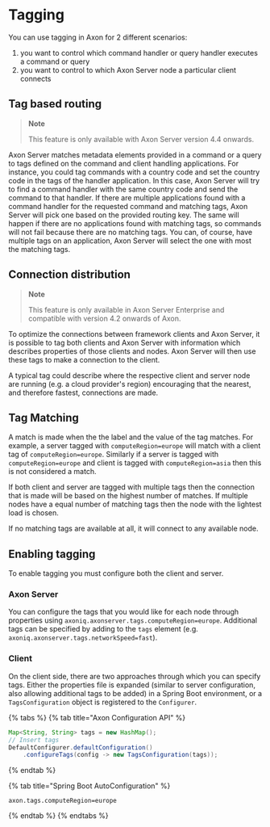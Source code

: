 # Tagging

You can use tagging in Axon for 2 different scenarios:

1. you want to control which command handler or query handler executes a command or query
1. you want to control to which Axon Server node a particular client connects

## Tag based routing

> **Note**
>
> This feature is only available with Axon Server version 4.4 onwards.
>
Axon Server matches metadata elements provided in a command or a query to tags defined on the command and client handling 
applications. For instance, you could tag commands with a country code and set the country code in the tags of the handler application.
In this case, Axon Server will try to find a command handler with the same country code and send the command to that handler.
If there are multiple applications found with a command handler for the requested command and matching tags, Axon Server will
pick one based on the provided routing key. The same will happen if there are no applications found with matching tags, so 
commands will not fail because there are no matching tags. 
You can, of course, have multiple tags on an application, Axon Server will select the one with most the matching tags. 

## Connection distribution 

> **Note**
>
> This feature is only available in Axon Server Enterprise and compatible with version 4.2 onwards of Axon.

To optimize the connections between framework clients and Axon Server, it is possible to tag both clients and Axon Server with information which describes properties of those clients and nodes. Axon Server will then use these tags to make a connection to the client.‌

A typical tag could describe where the respective client and server node are running \(e.g. a cloud provider's region\) encouraging that the nearest, and therefore fastest, connections are made.‌

## Tag Matching <a id="tag-matching"></a>

A match is made when the the label and the value of the tag matches. For example, a server tagged with `computeRegion=europe` will match with a client tag of `computeRegion=europe`. Similarly if a server is tagged with `computeRegion=europe` and client is tagged with `computeRegion=asia` then this is not considered a match.‌

If both client and server are tagged with multiple tags then the connection that is made will be based on the highest number of matches. If multiple nodes have a equal number of matching tags then the node with the lightest load is chosen.‌

If no matching tags are available at all, it will connect to any available node.

## Enabling tagging <a id="enabling-tagging"></a>

To enable tagging you must configure both the client and server.

### Axon Server <a id="axon-server"></a>

You can configure the tags that you would like for each node through properties using `axoniq.axonserver.tags.computeRegion=europe`. Additional tags can be specified by adding to the `tags` element \(e.g. `axoniq.axonserver.tags.networkSpeed=fast`\).‌

### Client <a id="client"></a>

On the client side, there are two approaches through which you can specify tags. Either the properties file is expanded \(similar to server configuration, also allowing additional tags to be added\) in a Spring Boot environment, or a `TagsConfiguration` object is registered to the `Configurer`.

{% tabs %}
{% tab title="Axon Configuration API" %}
```java
Map<String, String> tags = new HashMap();
// Insert tags
DefaultConfigurer.defaultConfiguration()
    .configureTags(config -> new TagsConfiguration(tags));
```
{% endtab %}

{% tab title="Spring Boot AutoConfiguration" %}
```text
axon.tags.computeRegion=europe
```
{% endtab %}
{% endtabs %}

